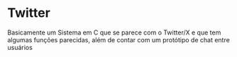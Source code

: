 # Twitter
Basicamente um Sistema em C que se parece com o Twitter/X e que tem algumas funções parecidas, além de contar com um protótipo de chat entre usuários
